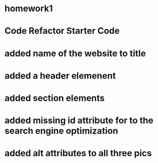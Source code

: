 # homework1

# Code Refactor Starter Code

# added name of the website to title

# added a header elemenent

# added section elements

# added missing id attribute for to the search engine optimization

# added alt attributes to all three pics
